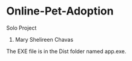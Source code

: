 ﻿# Online-Pet-Adoption
Solo Project
1. Mary Shelireen Chavas

The EXE file is in the Dist folder named app.exe.
